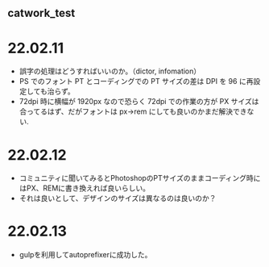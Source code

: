 ## catwork_test

# 22.02.11

- 誤字の処理はどうすればいいのか。（dictor, infomation）
- PS でのフォント PT とコーディングでの PT サイズの差は DPI を 96 に再設定しても治らず。
- 72dpi 時に横幅が 1920px なので恐らく 72dpi での作業の方が PX サイズは合ってるはず、だがフォントは px→rem にしても良いのかまだ解決できない.  

  
  
# 22.02.12  
  
- コミュニティに聞いてみるとPhotoshopのPTサイズのままコーディング時にはPX、REMに書き換えれば良いらしい。
- それは良いとして、デザインのサイズは異なるのは良いのか？　　
  
  
  
# 22.02.13 
  
  - gulpを利用してautoprefixerに成功した。
